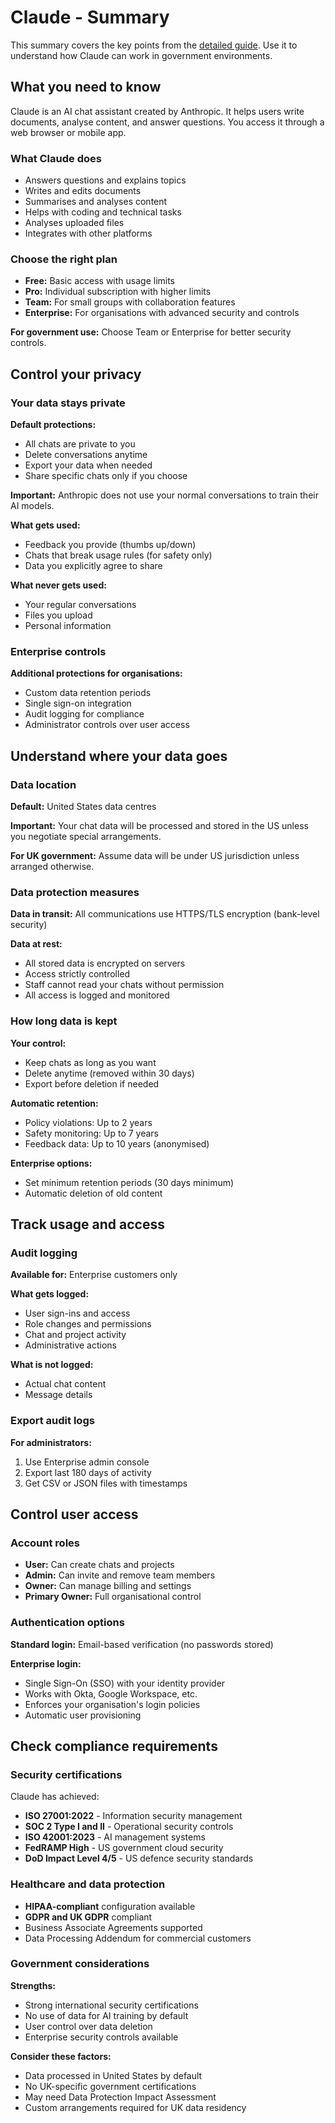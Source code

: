 # Claude - Summary

This summary covers the key points from the [detailed guide](claude-detailed.md). Use it to understand how Claude can work in government environments.

## What you need to know

Claude is an AI chat assistant created by Anthropic. It helps users write documents, analyse content, and answer questions. You access it through a web browser or mobile app.

### What Claude does

- Answers questions and explains topics
- Writes and edits documents
- Summarises and analyses content
- Helps with coding and technical tasks
- Analyses uploaded files
- Integrates with other platforms

### Choose the right plan

- **Free:** Basic access with usage limits
- **Pro:** Individual subscription with higher limits
- **Team:** For small groups with collaboration features
- **Enterprise:** For organisations with advanced security and controls

**For government use:** Choose Team or Enterprise for better security controls.

## Control your privacy

### Your data stays private

**Default protections:**
- All chats are private to you
- Delete conversations anytime
- Export your data when needed
- Share specific chats only if you choose

**Important:** Anthropic does not use your normal conversations to train their AI models.

**What gets used:**
- Feedback you provide (thumbs up/down)
- Chats that break usage rules (for safety only)
- Data you explicitly agree to share

**What never gets used:**
- Your regular conversations
- Files you upload
- Personal information

### Enterprise controls

**Additional protections for organisations:**
- Custom data retention periods
- Single sign-on integration
- Audit logging for compliance
- Administrator controls over user access

## Understand where your data goes

### Data location

**Default:** United States data centres

**Important:** Your chat data will be processed and stored in the US unless you negotiate special arrangements.

**For UK government:** Assume data will be under US jurisdiction unless arranged otherwise.

### Data protection measures

**Data in transit:** All communications use HTTPS/TLS encryption (bank-level security)

**Data at rest:**
- All stored data is encrypted on servers
- Access strictly controlled
- Staff cannot read your chats without permission
- All access is logged and monitored

### How long data is kept

**Your control:**
- Keep chats as long as you want
- Delete anytime (removed within 30 days)
- Export before deletion if needed

**Automatic retention:**
- Policy violations: Up to 2 years
- Safety monitoring: Up to 7 years
- Feedback data: Up to 10 years (anonymised)

**Enterprise options:**
- Set minimum retention periods (30 days minimum)
- Automatic deletion of old content

## Track usage and access

### Audit logging

**Available for:** Enterprise customers only

**What gets logged:**
- User sign-ins and access
- Role changes and permissions
- Chat and project activity
- Administrative actions

**What is not logged:**
- Actual chat content
- Message details

### Export audit logs

**For administrators:**
1. Use Enterprise admin console
2. Export last 180 days of activity
3. Get CSV or JSON files with timestamps

## Control user access

### Account roles

- **User:** Can create chats and projects
- **Admin:** Can invite and remove team members
- **Owner:** Can manage billing and settings
- **Primary Owner:** Full organisational control

### Authentication options

**Standard login:** Email-based verification (no passwords stored)

**Enterprise login:**
- Single Sign-On (SSO) with your identity provider
- Works with Okta, Google Workspace, etc.
- Enforces your organisation's login policies
- Automatic user provisioning

## Check compliance requirements

### Security certifications

Claude has achieved:
- **ISO 27001:2022** - Information security management
- **SOC 2 Type I and II** - Operational security controls
- **ISO 42001:2023** - AI management systems
- **FedRAMP High** - US government cloud security
- **DoD Impact Level 4/5** - US defence security standards

### Healthcare and data protection

- **HIPAA-compliant** configuration available
- **GDPR and UK GDPR** compliant
- Business Associate Agreements supported
- Data Processing Addendum for commercial customers

### Government considerations

**Strengths:**
- Strong international security certifications
- No use of data for AI training by default
- User control over data deletion
- Enterprise security controls available

**Consider these factors:**
- Data processed in United States by default
- No UK-specific government certifications
- May need Data Protection Impact Assessment
- Custom arrangements required for UK data residency

